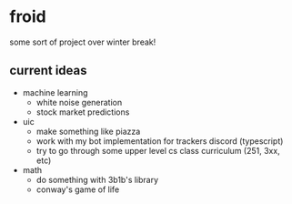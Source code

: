# froid
some sort of project over winter break!

## current ideas 
- machine learning
  - white noise generation
  - stock market predictions 
- uic
  - make something like piazza
  - work with my bot implementation for trackers discord (typescript)
  - try to go through some upper level cs class curriculum (251, 3xx, etc)
- math
  - do something with 3b1b's library
  - conway's game of life 
